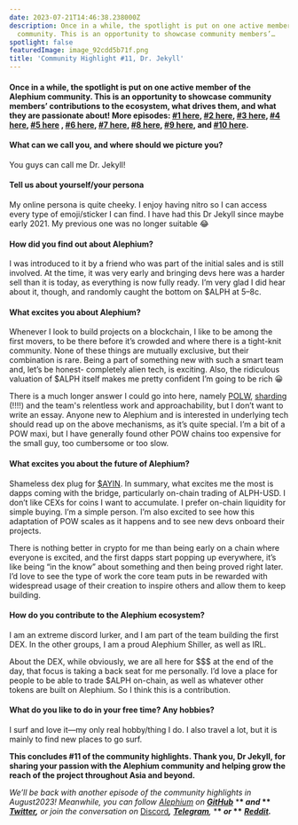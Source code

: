 ```yaml
---
date: 2023-07-21T14:46:38.238000Z
description: Once in a while, the spotlight is put on one active member of the Alephium
  community. This is an opportunity to showcase community members’…
spotlight: false
featuredImage: image_92cdd5b71f.png
title: 'Community Highlight #11, Dr. Jekyll'
---
```


#### Once in a while, the spotlight is put on one active member of the Alephium community. This is an opportunity to showcase community members’ contributions to the ecosystem, what drives them, and what they are passionate about! More episodes: <a href="https://medium.com/@alephium/community-highlight-wilhelm-k%C3%A4llstr%C3%B6m-aka-oracleuggla-81d3938c5692" data-href="https://medium.com/@alephium/community-highlight-wilhelm-k%C3%A4llstr%C3%B6m-aka-oracleuggla-81d3938c5692">#1 here</a>, <a href="https://medium.com/@alephium/community-highlight-cgi-bin-c102cc106f19" data-href="https://medium.com/@alephium/community-highlight-cgi-bin-c102cc106f19">#2 here</a>, <a href="https://medium.com/@alephium/community-highlight-3-digdug-48a7ec868504" data-href="https://medium.com/@alephium/community-highlight-3-digdug-48a7ec868504">#3 here</a>, <a href="https://medium.com/@alephium/community-highlight-4-montail-e24fd88882a0" data-href="https://medium.com/@alephium/community-highlight-4-montail-e24fd88882a0">#4 here</a>, <a href="https://medium.com/@alephium/community-highlight-5-txn-71c4fd76ffe8" data-href="https://medium.com/@alephium/community-highlight-5-txn-71c4fd76ffe8">#5 here</a> , <a href="https://medium.com/@alephium/community-highlight-6-waldi-zkit-beats-37af1f6df3b8" data-href="https://medium.com/@alephium/community-highlight-6-waldi-zkit-beats-37af1f6df3b8">#6 here</a>, <a href="https://medium.com/@alephium/community-highlight-7-oheka-13d8b4ae025e" data-href="https://medium.com/@alephium/community-highlight-7-oheka-13d8b4ae025e">#7 here</a>, <a href="https://medium.com/@alephium/community-highlight-8-jorge-438510785041" data-href="https://medium.com/@alephium/community-highlight-8-jorge-438510785041">#8 here</a>, <a href="https://medium.com/@alephium/community-highlight-9-dzhemsh-a0a4a98a8489" data-href="https://medium.com/@alephium/community-highlight-9-dzhemsh-a0a4a98a8489">#9 here</a>, and <a href="https://medium.com/@alephium/community-highlight-10-lx-aka-lix-fde724cf8d81" data-href="https://medium.com/@alephium/community-highlight-10-lx-aka-lix-fde724cf8d81">#10 here</a>.

#### **What can we call you, and where should we picture you?**

You guys can call me Dr. Jekyll!

#### **Tell us about yourself/your persona**

My online persona is quite cheeky. I enjoy having nitro so I can access every type of emoji/sticker I can find. I have had this Dr Jekyll since maybe early 2021. My previous one was no longer suitable 😂

#### **How did you find out about Alephium?**

I was introduced to it by a friend who was part of the initial sales and is still involved. At the time, it was very early and bringing devs here was a harder sell than it is today, as everything is now fully ready. I’m very glad I did hear about it, though, and randomly caught the bottom on \$ALPH at 5–8c.

#### **What excites you about Alephium?**

Whenever I look to build projects on a blockchain, I like to be among the first movers, to be there before it’s crowded and where there is a tight-knit community. None of these things are mutually exclusive, but their combination is rare. Being a part of something new with such a smart team and, let’s be honest- completely alien tech, is exciting. Also, the ridiculous valuation of \$ALPH itself makes me pretty confident I’m going to be rich 😀

There is a much longer answer I could go into here, namely <a href="https://medium.com/@alephium/tech-talk-1-the-ultimate-guide-to-proof-of-less-work-the-universe-and-everything-ba70644ab301" data-href="https://medium.com/@alephium/tech-talk-1-the-ultimate-guide-to-proof-of-less-work-the-universe-and-everything-ba70644ab301">POLW</a>, <a href="https://medium.com/@alephium/sharding-d50968b8b229" data-href="https://medium.com/@alephium/sharding-d50968b8b229">sharding</a> (!!!!) and the team's relentless work and approachability, but I don’t want to write an essay. Anyone new to Alephium and is interested in underlying tech should read up on the above mechanisms, as it’s quite special. I’m a bit of a POW maxi, but I have generally found other POW chains too expensive for the small guy, too cumbersome or too slow.

#### **What excites you about the future of Alephium?**

Shameless dex plug for <a href="http://discord.gg/FdWGQpRwbZ" data-href="http://discord.gg/FdWGQpRwbZ">$AYIN</a>. In summary, what excites me the most is dapps coming with the bridge, particularly on-chain trading of ALPH-USD. I don’t like CEXs for coins I want to accumulate. I prefer on-chain liquidity for simple buying. I’m a simple person. I’m also excited to see how this adaptation of POW scales as it happens and to see new devs onboard their projects.

There is nothing better in crypto for me than being early on a chain where everyone is excited, and the first dapps start popping up everywhere, it’s like being “in the know” about something and then being proved right later. I’d love to see the type of work the core team puts in be rewarded with widespread usage of their creation to inspire others and allow them to keep building.

#### **How do you contribute to the Alephium ecosystem?**

I am an extreme discord lurker, and I am part of the team building the first DEX. In the other groups, I am a proud Alephium Shiller, as well as IRL.

About the DEX, while obviously, we are all here for \$\$\$ at the end of the day, that focus is taking a back seat for me personally. I’d love a place for people to be able to trade \$ALPH on-chain, as well as whatever other tokens are built on Alephium. So I think this is a contribution.

#### What do you like to do in your free time? Any hobbies?

I surf and love it—my only real hobby/thing I do. I also travel a lot, but it is mainly to find new places to go surf.

**This concludes \#11 of the community highlights. Thank you, Dr Jekyll, for sharing your passion with the Alephium community and helping grow the reach of the project throughout Asia and beyond.**

_We’ll be back with another episode of the community highlights in August2023! Meanwhile, you can follow [Alephium](/) on_ <a href="https://github.com/alephium/" data-href="https://github.com/alephium/"><strong><em>GitHub</em></strong></a> \***\* _and_ \*\*** <a href="https://twitter.com/alephium" data-href="https://twitter.com/alephium"><strong><em>Twitter</em></strong></a>**_,_** _or join the conversation on_ [Discord](/discord)**_,_** <a href="https://t.me/alephiumgroup" data-href="https://t.me/alephiumgroup"><strong><em>Telegram</em></strong></a>_,_ \***\* _or_ \*\*** <a href="https://www.reddit.com/r/alephium" data-href="https://www.reddit.com/r/alephium"><strong><em>Reddit</em></strong></a>**_._**
